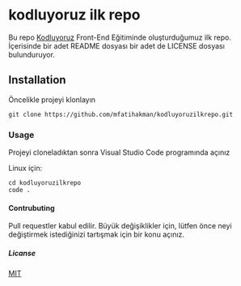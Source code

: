 # kodluyoruz ilk repo

Bu repo [Kodluyoruz](https://www.kodluyoruz.org) Front-End Eğitiminde oluşturduğumuz ilk repo. İçerisinde bir adet README dosyası bir adet de LICENSE dosyası bulunduruyor.

## Installation

Öncelikle projeyi klonlayın 

```
git clone https://github.com/mfatihakman/kodluyoruzilkrepo.git
```

### Usage

Projeyi cloneladıktan sonra Visual Studio Code programında açınız

Linux için:

```
cd kodluyoruzilkrepo
code .
```

#### Contrubuting 

Pull requestler kabul edilir. Büyük değişiklikler için, lütfen önce neyi değiştirmek istediğinizi tartışmak için bir konu açınız.

##### Licanse
[MIT](https://choosealicense.com/licenses/mit/) 

